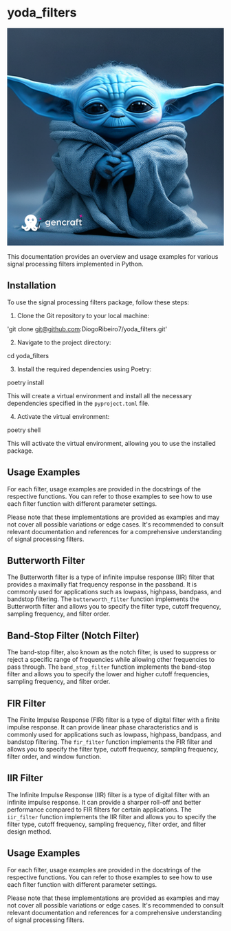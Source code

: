 # yoda_filters

![](create_me_a_baby.png)

This documentation provides an overview and usage examples for various signal processing filters implemented in Python.

## Installation

To use the signal processing filters package, follow these steps:

1. Clone the Git repository to your local machine:

'git clone git@github.com:DiogoRibeiro7/yoda_filters.git'

2. Navigate to the project directory:

cd yoda_filters

3. Install the required dependencies using Poetry:

poetry install

This will create a virtual environment and install all the necessary dependencies specified in the `pyproject.toml` file.

4. Activate the virtual environment:

poetry shell

This will activate the virtual environment, allowing you to use the installed package.

## Usage Examples

For each filter, usage examples are provided in the docstrings of the respective functions. You can refer to those examples to see how to use each filter function with different parameter settings.

Please note that these implementations are provided as examples and may not cover all possible variations or edge cases. It's recommended to consult relevant documentation and references for a comprehensive understanding of signal processing filters.

## Butterworth Filter

The Butterworth filter is a type of infinite impulse response (IIR) filter that provides a maximally flat frequency response in the passband. It is commonly used for applications such as lowpass, highpass, bandpass, and bandstop filtering. The `butterworth_filter` function implements the Butterworth filter and allows you to specify the filter type, cutoff frequency, sampling frequency, and filter order.

## Band-Stop Filter (Notch Filter)

The band-stop filter, also known as the notch filter, is used to suppress or reject a specific range of frequencies while allowing other frequencies to pass through. The `band_stop_filter` function implements the band-stop filter and allows you to specify the lower and higher cutoff frequencies, sampling frequency, and filter order.

## FIR Filter

The Finite Impulse Response (FIR) filter is a type of digital filter with a finite impulse response. It can provide linear phase characteristics and is commonly used for applications such as lowpass, highpass, bandpass, and bandstop filtering. The `fir_filter` function implements the FIR filter and allows you to specify the filter type, cutoff frequency, sampling frequency, filter order, and window function.

## IIR Filter

The Infinite Impulse Response (IIR) filter is a type of digital filter with an infinite impulse response. It can provide a sharper roll-off and better performance compared to FIR filters for certain applications. The `iir_filter` function implements the IIR filter and allows you to specify the filter type, cutoff frequency, sampling frequency, filter order, and filter design method.

## Usage Examples

For each filter, usage examples are provided in the docstrings of the respective functions. You can refer to those examples to see how to use each filter function with different parameter settings.

Please note that these implementations are provided as examples and may not cover all possible variations or edge cases. It's recommended to consult relevant documentation and references for a comprehensive understanding of signal processing filters.


